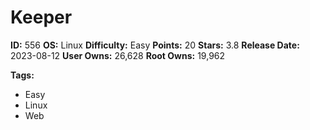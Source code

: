 # Keeper

**ID:** 556
**OS:** Linux
**Difficulty:** Easy
**Points:** 20
**Stars:** 3.8
**Release Date:** 2023-08-12
**User Owns:** 26,628
**Root Owns:** 19,962

**Tags:**
- Easy
- Linux
- Web

